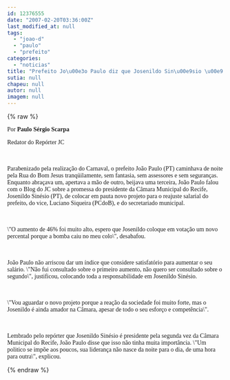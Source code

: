 ```yaml
---
id: 12376555
date: "2007-02-20T03:36:00Z"
last_modified_at: null
tags:
  - "joao-d"
  - "paulo"
  - "prefeito"
categories:
  - "noticias"
title: "Prefeito Jo\u00e3o Paulo diz que Josenildo Sin\u00e9sio \u00e9 amador   "
sutia: null
chapeu: null
autor: null
imagem: null
---
```

{% raw %}
<p><DIV><FONT face=Verdana>Por <STRONG>Paulo Sérgio Scarpa</STRONG></FONT></DIV></p>
<p><DIV><FONT face=Verdana>Redator do Repórter JC</FONT></DIV></p>
<p><DIV><FONT face=Verdana></FONT>&nbsp;</DIV></p>
<p><DIV><FONT face=Verdana>Parabenizado pela realização do Carnaval, o prefeito João Paulo (PT) caminhava de noite pela Rua do Bom Jesus tranqüilamente, sem fantasia, sem assessores e sem seguranças. Enquanto abraçava um, apertava a mão de outro, beijava uma terceira, João Paulo falou com o Blog do JC sobre a promessa do presidente da Câmara Municipal do Recife, Josenildo Sinésio (PT), de&nbsp;colocar em pauta novo projeto para o reajuste salarial do prefeito, do vice, Luciano Siqueira (PCdoB), e do secretariado municipal. </FONT></DIV></p>
<p><DIV><FONT face=Verdana></FONT>&nbsp;</DIV></p>
<p><DIV><FONT face=Verdana>\"O aumento de 46% foi muito alto, espero que&nbsp;Josenildo coloque em votação um novo percental porque a bomba caiu no meu colo\", desabafou.</FONT></DIV></p>
<p><DIV><FONT face=Verdana></FONT>&nbsp;</DIV></p>
<p><DIV><FONT face=Verdana>João Paulo não arriscou dar um&nbsp;índice que considere satisfatório para aumentar o seu salário. \"Não fui consultado sobre o primeiro aumento, não quero ser consultado sobre o segundo\", justificou, colocando toda a responsabilidade em Josenildo Sinésio. </FONT></DIV></p>
<p><DIV><FONT face=Verdana></FONT>&nbsp;</DIV></p>
<p><DIV><FONT face=Verdana>\"Vou aguardar o novo projeto porque a reação da sociedade foi muito forte, mas o Josenildo é&nbsp;ainda amador na Câmara, apesar de todo o seu esforço e competência\". </FONT></DIV></p>
<p><DIV><FONT face=Verdana></FONT>&nbsp;</DIV></p>
<p><DIV><FONT face=Verdana>Lembrado pelo repórter que Josenildo Sinésio é presidente pela segunda vez da Câmara Municipal do Recife, João Paulo disse que isso não tinha muita importância. \"Um politico se impõe aos poucos, sua liderança não nasce da noite para o dia, de uma hora para outra\", explicou.</FONT></DIV> </p>
{% endraw %}